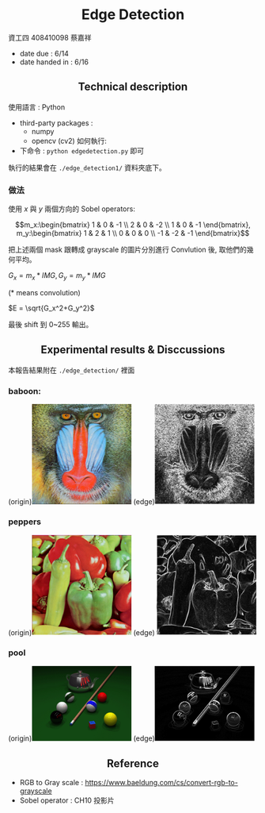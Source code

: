 # <center>Edge Detection</center>

資工四 408410098 蔡嘉祥

- date due : 6/14
- date handed in : 6/16
<div style="break-after: page; page-break-after: always;"></div>

## <center>Technical description</center>

使用語言 : Python
- third-party packages :
  - numpy 
  - opencv (cv2)
如何執行: 
- 下命令 : ```python edgedetection.py``` 即可

執行的結果會在 ```./edge_detection1/``` 資料夾底下。

### 做法
使用 $x$ 與 $y$ 兩個方向的 Sobel operators:

$$m_x:\begin{bmatrix}
1 & 0 & -1 \\
2 & 0 & -2 \\
1 & 0 & -1
\end{bmatrix}, m_y:\begin{bmatrix}
1 & 2 & 1 \\
0 & 0 & 0 \\
-1 & -2 & -1
\end{bmatrix}$$

把上述兩個 mask 跟轉成 grayscale 的圖片分別進行 Convlution 後, 取他們的幾何平均。

$G_x = m_x \ast IMG, G_y = m_y \ast IMG$ 

(* means convolution)

$E = \sqrt{G_x^2+G_y^2}$

最後 shift 到 0~255 輸出。

<div style="break-after: page; page-break-after: always;"></div>

## <center>Experimental results & Disccussions</center>

本報告結果附在 ```./edge_detection/``` 裡面

### baboon:
(origin)<img src="./HW4_test_image/baboon.png" width="40%"> (edge)<img src="./edge_detection/baboon.png" width="40%">

### peppers
(origin)<img src="./HW4_test_image/peppers.png" width="40%"> (edge) <img src="./edge_detection/peppers.png" width="40%">

### pool
(origin)<img src="./HW4_test_image/pool.png" width="40%">  (edge)<img src="./edge_detection/pool.png" width="40%">

## <center>Reference</center>

- RGB to Gray scale : https://www.baeldung.com/cs/convert-rgb-to-grayscale
- Sobel operator : CH10 投影片